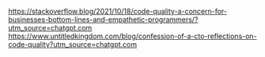 

https://stackoverflow.blog/2021/10/18/code-quality-a-concern-for-businesses-bottom-lines-and-empathetic-programmers/?utm_source=chatgpt.com
https://www.untitledkingdom.com/blog/confession-of-a-cto-reflections-on-code-quality?utm_source=chatgpt.com 